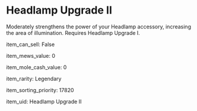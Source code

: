 # Headlamp Upgrade II

Moderately strengthens the power of your Headlamp accessory, increasing the area of illumination. Requires Headlamp Upgrade I.

item_can_sell: False

item_mews_value: 0

item_mole_cash_value: 0

item_rarity: Legendary

item_sorting_priority: 17820

item_uid: Headlamp Upgrade II